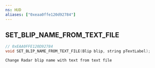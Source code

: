 ```yaml
---
ns: HUD
aliases: ["0xeaa0ffe120d92784"]
---
```

## SET_BLIP_NAME_FROM_TEXT_FILE

```c
// 0xEAA0FFE120D92784
void SET_BLIP_NAME_FROM_TEXT_FILE(Blip blip, string pTextLabel);
```

```
Change Radar blip name with text from text file
```
